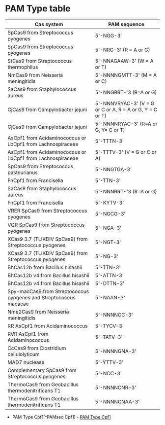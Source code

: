 # PAM Type table

Cas system                                                        | PAM sequence
------------------------------------------------------------------|------
SpCas9 from Streptococcus pyogenes                                | 5'-NGG-3'
SpCas9 from Streptococcus pyogenes                                | 5'-NRG-3' (R = A or G)
StCas9 from Streptococcus thermophilus                            | 5'-NNAGAAW-3' (W = A or T)
NmCas9 from Neisseria meningitidis                                | 5'-NNNNGMTT-3' (M = A or C)
SaCas9 from Staphylococcus aureus                                 | 5'-NNGRRT-'3 (R=A or G)
CjCas9 from Campylobacter jejuni                                  | 5'-NNNVRYAC-3' (V = G or C or A, R = A or G, Y = C or T)
CjCas9 from Campylobacter jejuni                                  | 5'-NNNNRYAC-3' (R=A or G, Y= C or T)
AsCpf1 from Acidaminococcus or LbCpf1 from Lachnospiraceae        | 5'-TTTN-3'
AsCpf1 from Acidaminococcus or LbCpf1 from Lachnospiraceae        | 5'-TTTV-3' (V = G or C or A)
SpCas9 from Streptococcus pasteurianus                            | 5'-NNGTGA-3'
FnCpf1 from Francisella                                           | 5'-TTN-3'
SaCas9 from Staphylococcus aureus                                 | 5'-NNNRRT-'3 (R=A or G)
FnCpf1 from Francisella                                           | 5'-KYTV-3'
VRER SpCas9 from Streptococcus pyogenes                           | 5'-NGCG-3'
VQR SpCas9 from Streptococcus pyogenes                            | 5'-NGA-3'
XCas9 3.7 (TLIKDIV SpCas9) from Streptococcus pyogenes            | 5'-NGT-3'
XCas9 3.7 (TLIKDIV SpCas9) from Streptococcus pyogenes            | 5'-NG-3'
BhCas12b from Bacillus hisashii                                   | 5'-TTN-3'
BhCas12b v4 from Bacillus hisashii                                | 5'-ATTN-3'
BhCas12b v4 from Bacillus hisashii                                | 5'-DTTN-3'
Spy-macCas9 from Streptococcus pyogenes and Streptococcus macacae | 5'-NAAN-3'
Nme2Cas9 from Neisseria meningitidis                              | 5'-NNNNCC-3'
RR AsCpf1 from Acidaminococcus                                    | 5'-TYCV-3'
RVR AsCpf1 from Acidaminococcus                                   | 5'-TATV-3'
CcCas9 from Clostridium cellulolyticum                            | 5'-NNNNGNA-3'
MAD7 nuclease                                                     | 5'-YTTV-3'
Complementary SpCas9 from Streptococcus pyogenes                  | 5'-NCC-3'
ThermoCas9 from Geobacillus thermodenitrificans T1                | 5'-NNNNCNR-3'
ThermoCas9 from Geobacillus thermodenitrificans T1                | 5'-NNNNCNAA-3'


   - PAM Type Cpf1[^PAMseq Cpf1] - [PAM Type Cpf1](chrome-extension://efaidnbmnnnibpcajpcglclefindmkaj/viewer.html?pdfurl=https%3A%2F%2Fwww.cell.com%2Faction%2FshowPdf%3Fpii%3DS0092-8674%252815%252901200-3&clen=2238326)
   [^PAMseq]:[Cpf1 : Cpf1 is added to PAM list in 09.30.2015](https://www.cell.com/cell/fulltext/S0092-8674(15)01200-3?_returnURL=https%3A%2F%2Flinkinghub.elsevier.com%2Fretrieve%2Fpii%2FS0092867415012003%3Fshowall%3Dtrue)
